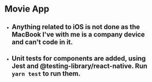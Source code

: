 # Movie App

- ## Anything related to iOS is not done as the MacBook I've with me is a company device and can't code in it.
- ## Unit tests for components are added, using Jest and @testing-library/react-native. Run `yarn test` to run them.
